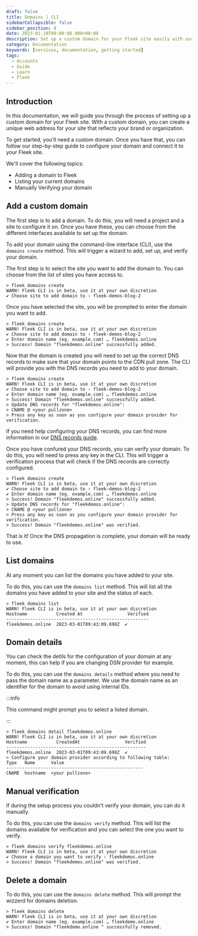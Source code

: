 ```yaml
---
draft: false
title: Domains | CLI
sidebarCollapsible: false
sidebar_position: 8
date: 2023-01-10T09:00:00.000+00:00
description: Set up a custom domain for your Fleek site easily with our CLI guide. Add, verify, and manage effortlessly.
category: Documentation
keywords: [services, documentation, getting started]
tags:
  - Accounts
  - Guide
  - Learn
  - Fleek
---
```


## Introduction

In this documentation, we will guide you through the process of setting up a custom domain for your Fleek site. With a custom domain, you can create a unique web address for your site that reflects your brand or organization.

To get started, you'll need a custom domain. Once you have that, you can follow our step-by-step guide to configure your domain and connect it to your Fleek site.

We'll cover the following topics:

- Adding a domain to Fleek
- Listing your current domains
- Manually Verifying your domain

## Add a custom domain

The first step is to add a domain. To do this, you will need a project and a site to configure it on. Once you have these, you can choose from the different interfaces available to set up the domain.

To add your domain using the command-line interface (CLI), use the `domains create` method. This will trigger a wizard to add, set up, and verify your domain.

The first step is to select the site you want to add the domain to. You can choose from the list of sites you have access to.

```shellscript filename="Adding a Domain" copy
> fleek domains create
WARN! Fleek CLI is in beta, use it at your own discretion
✔ Choose site to add domain to › fleek-demos-blog-2
```

Once you have selected the site, you will be prompted to enter the domain you want to add.

```shellscript filename="Adding a Domain" copy
> fleek domains create
WARN! Fleek CLI is in beta, use it at your own discretion
✔ Choose site to add domain to › fleek-demos-blog-2
✔ Enter domain name (eg. example.com) … fleekdemos.online
> Success! Domain "fleekdemos.online" successfully added.
```

Now that the domain is created you will need to set up the correct DNS records to make sure that your domain points to the CDN pull zone. The CLI will provide you with the DNS records you need to add to your domain.

```shellscript filename="Adding a Domain" copy
> fleek domains create
WARN! Fleek CLI is in beta, use it at your own discretion
✔ Choose site to add domain to › fleek-demos-blog-2
✔ Enter domain name (eg. example.com) … fleekdemos.online
> Success! Domain "fleekdemos.online" successfully added.
> Update DNS records for "fleekdemos.online":
> CNAME @ <your pullzone>
> Press any key as soon as you configure your domain provider for verification.
```

If you need help configuring your DNS records, you can find more information in our [DNS records guide](/guides/dns-records).

Once you have confured your DNS records, you can verify your domain. To do this, you will need to press any key in the CLI. This will trigger a verification process that will check if the DNS records are correctly configured.

```shellscript filename="Adding a Domain" copy
> fleek domains create
WARN! Fleek CLI is in beta, use it at your own discretion
✔ Choose site to add domain to › fleek-demos-blog-2
✔ Enter domain name (eg. example.com) … fleekdemos.online
> Success! Domain "fleekdemos.online" successfully added.
> Update DNS records for "fleekdemos.online":
> CNAME @ <your pullzone>
> Press any key as soon as you configure your domain provider for verification.
> Success! Domain "fleekdemos.online" was verified.
```

That is it! Once the DNS propagation is complete, your domain will be ready to use.

## List domains

At any moment you can list the domains you have added to your site.

To do this, you can use the `domains list` method. This will list all the domains you have added to your site and the status of each.

```shellscript filename="Listing Domains" copy
> fleek domains list
WARN! Fleek CLI is in beta, use it at your own discretion
Hostname           Created At                 Verified
------------------------------------------------------
fleekdemos.online  2023-03-01T09:43:09.698Z  ✔
```

## Domain details

You can check the detils for the configuration of your domain at any moment, this can help if you are changing DSN provider for example.

To do this, you can use the `domains details` method where you need to pass the domain name as a parameter. We use the domain name as an identifier for the domain to avoid using internal IDs.

:::info

This command might prompt you to select a listed domain.

:::

```shellscript filename="Listing Domains" copy
> fleek domains detail fleekdemos.online
WARN! Fleek CLI is in beta, use it at your own discretion
Hostname           CreatedAt                 Verified
-----------------------------------------------------
fleekdemos.online  2023-03-01T09:43:09.698Z  ✔
> Configure your domain provider according to following table:
Type   Name      Value
----------------------------------------------------
CNAME  hostname  <your pullzone>
```

## Manual verification

If during the setup process you couldn't verify your domain, you can do it manually.

To do this, you can use the `domains verify` method. This will list the domains available for verification and you can select the one you want to verify.

```shellscript filename="Listing Domains" copy
> fleek domains verify fleekdemos.online
WARN! Fleek CLI is in beta, use it at your own discretion
✔ Choose a domain you want to verify › fleekdemos.online
> Success! Domain "fleekdemos.online" was verified.
```

## Delete a domain

To do this, you can use the `domains delete` method. This will prompt the wizzerd for domains deletion.

```shellscript filename="Listing Domains" copy
> fleek domains delete
WARN! Fleek CLI is in beta, use it at your own discretion
✔ Enter domain name (eg. example.com) … fleekdemo.online
> Success! Domain "fleekdemo.online " successfully removed.
```
